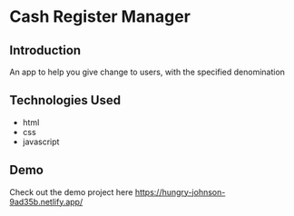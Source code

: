 # Cash Register Manager

## Introduction

An app to help you give change to users, with the specified denomination

## Technologies Used

- html
- css
- javascript

## Demo

Check out the demo project here https://hungry-johnson-9ad35b.netlify.app/
